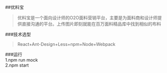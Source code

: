 ##优料宝
>优料宝是一个面向设计师的O2O面料营销平台，主要是为面料商和设计师提供直接沟通的平台。上传图片即刻就能在百万面料精品库中找到相似的布料

###技术选型
>React+Ant-Design+Less+npm+Node+Webpack

###运行
<br>
1.npm run mock
<br>
2.npm start